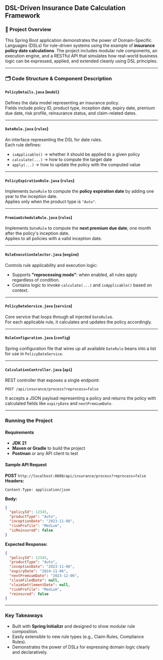 ## DSL-Driven Insurance Date Calculation Framework

### 📂 Project Overview

This Spring Boot application demonstrates the power of Domain-Specific Languages (DSLs) for rule-driven systems using the example of **insurance policy date calculations**. The project includes modular rule components, an execution engine, and a RESTful API that simulates how real-world business logic can be expressed, applied, and extended cleanly using DSL principles.

---

### 🗂 Code Structure & Component Description

#### `PolicyDetails.java` (`model`)
Defines the data model representing an insurance policy.  
Fields include policy ID, product type, inception date, expiry date, premium due date, risk profile, reinsurance status, and claim-related dates.

---

#### `DateRule.java` (`rules`)
An interface representing the DSL for date rules.  
Each rule defines:
- `isApplicable()` → whether it should be applied to a given policy  
- `calculate(...)` → how to compute the target date  
- `apply(...)` → how to update the policy with the computed value

---

#### `PolicyExpirationRule.java` (`rules`)
Implements `DateRule` to compute the **policy expiration date** by adding one year to the inception date.  
Applies only when the product type is `"Auto"`.

---

#### `PremiumScheduleRule.java` (`rules`)
Implements `DateRule` to compute the **next premium due date**, one month after the policy's inception date.  
Applies to all policies with a valid inception date.

---

#### `RuleExecutionSelector.java` (`engine`)
Controls rule applicability and execution logic:
- Supports **"reprocessing mode"**: when enabled, all rules apply regardless of condition.
- Contains logic to invoke `calculate(...)` and `isApplicable()` based on context.

---

#### `PolicyDateService.java` (`service`)
Core service that loops through all injected `DateRule`s.  
For each applicable rule, it calculates and updates the policy accordingly.

---

#### `RuleConfiguration.java` (`config`)
Spring configuration file that wires up all available `DateRule` beans into a list for use in `PolicyDateService`.

---

#### `CalculationController.java` (`api`)
REST controller that exposes a single endpoint:
```
POST /api/insurance/process?reprocess=false
```
It accepts a JSON payload representing a policy and returns the policy with calculated fields like `expiryDate` and `nextPremiumDate`.

---

### Running the Project

#### Requirements
- **JDK 21**
- **Maven or Gradle** to build the project
- **Postman** or any API client to test

#### Sample API Request

**POST** `http://localhost:8080/api/insurance/process?reprocess=false`  
**Headers:**
```
Content-Type: application/json
```

**Body:**
```json
{
  "policyId": 12345,
  "productType": "Auto",
  "inceptionDate": "2023-11-06",
  "riskProfile": "Medium",
  "isReinsured": false
}
```

**Expected Response:**
```json
{
  "policyId": 12345,
  "productType": "Auto",
  "inceptionDate": "2023-11-06",
  "expiryDate": "2024-11-06",
  "nextPremiumDate": "2023-12-06",
  "claimFiledDate": null,
  "claimSettlementDate": null,
  "riskProfile": "Medium",
  "reinsured": false
}
```

---

### Key Takeaways

- Built with **Spring Initializr** and designed to show modular rule composition.
- Easily extensible to new rule types (e.g., Claim Rules, Compliance Rules).
- Demonstrates the power of DSLs for expressing domain logic clearly and declaratively.

